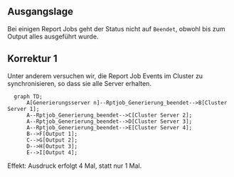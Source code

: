 ## Ausgangslage

Bei einigen Report Jobs geht der Status nicht auf `Beendet`, obwohl bis zum Output alles ausgeführt wurde.

## Korrektur 1

Unter anderem versuchen wir, die Report Job Events im Cluster zu synchronisieren, so dass sie alle Server erhalten.

```mermaid
  graph TD;
      A[Generierungsserver n]--Rptjob_Generierung_beendet-->B[Cluster Server 1];
      A--Rptjob_Generierung_beendet-->C[Cluster Server 2];
      A--Rptjob_Generierung_beendet-->D[Cluster Server 3];
      A--Rptjob_Generierung_beendet-->E[Cluster Server 4];
      B-->F[Output 1];
      C-->G[Output 2];
      D-->H[Output 3];
      E-->I[Output 4];
```

Effekt: Ausdruck erfolgt 4 Mal, statt nur 1 Mal.
